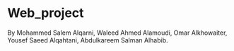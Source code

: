 # Web_project

By
Mohammed Salem Alqarni,
Waleed Ahmed Alamoudi,
Omar Alkhowaiter,
Yousef Saeed Alqahtani,
Abdulkareem Salman Alhabib.
